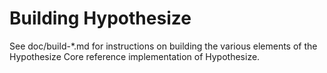 Building Hypothesize
================

See doc/build-*.md for instructions on building the various
elements of the Hypothesize Core reference implementation of Hypothesize.
